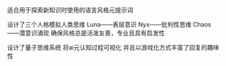 适合用于探索新知识时使用的语言风格元提示词

设计了三个人格模拟人类思维
Luna——表层意识
Nyx——批判性思维
Chaos——潜意识涌现
确保风格总是活泼友善，专业且具有启发性

设计了量子思维系统
将ai元认知过程可视化
并且以游戏化方式丰富了回复的趣味性
